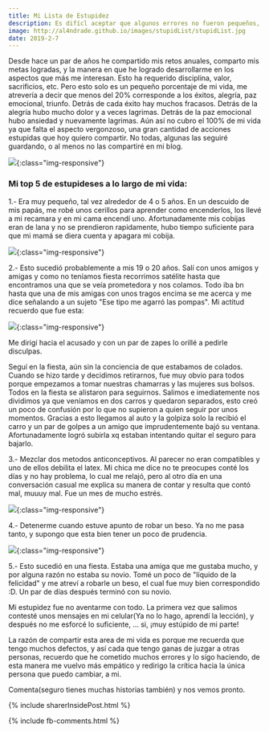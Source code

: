 ```yaml
---
title: Mi Lista de Estupidez
description: Es difícl aceptar que algunos errores no fueron pequeños, de hecho fueron completa estupidez.
image: http://al4ndrade.github.io/images/stupidList/stupidList.jpg
date: 2019-2-7
---
```


Desde hace un par de años he compartido mis retos anuales, comparto mis metas logradas, y la manera en que he logrado desarrollarme en los aspectos que más me interesan. Esto ha requerido disciplina, valor, sacrificios, etc. Pero esto solo es un pequeño porcentaje de mi vida, me atrevería a decir que menos del 20% corresponde a los éxitos, alegría, paz emocional, triunfo. Detrás de cada éxito hay muchos fracasos. Detrás de la alegría hubo mucho dolor y a veces lagrimas. Detrás de la paz emocional hubo ansiedad y nuevamente lagrimas. Aún así no cubro el 100% de mi vida ya que falta el aspecto vergonzoso, una gran cantidad de acciones estupidas que hoy quiero compartir. No todas, algunas las seguiré guardando, o al menos no las compartiré en mi blog. 

![]({{site.baseurl}}/images/stupidList/nervous_emoji.png){:class="img-responsive"}



<h3>Mi top 5 de estupideses a lo largo de mi vida:</h3>

1.- Era muy pequeño, tal vez alrededor de 4 o 5 años. En un descuido de mis papás, me robé unos cerillos para aprender como encenderlos, los llevé a mi recamara y en mi cama encendí uno. Afortunadamente mis cobijas eran de lana y no se prendieron rapidamente, hubo tiempo suficiente para que mi mamá se diera cuenta y apagara mi cobija.  

![]({{site.baseurl}}/images/stupidList/cama.jpg){:class="img-responsive"}

2.- Esto sucedió probablemente a mis 19 o 20 años. Salí con unos amigos y amigas y como no teníamos fiesta recorrimos satélite hasta que encontramos una que se veía prometedora y nos colamos. Todo iba bn hasta que una de mis amigas con unos tragos encima se me acerca y me dice señalando a un sujeto "Ese tipo me agarró las pompas". Mi actitud recuerdo que fue esta:

![]({{site.baseurl}}/images/stupidList/jimcarrey.gif){:class="img-responsive"}

Me dirigí hacia el acusado y con un par de zapes lo orillé a pedirle disculpas.

Seguí en la fiesta, aún sin la conciencia de que estabamos de colados. Cuando se hizo tarde y decidimos retirarnos, fue muy obvio para todos porque empezamos a tomar nuestras chamarras y las mujeres sus bolsos. Todos en la fiesta se alistaron para seguirnos. Salimos e imediatemente nos dividimos ya que veníamos en dos carros y quedaron separados, esto creó un poco de confusión por lo que no supieron a quien seguir por unos momentos. Gracias a esto llegamos al auto y la golpiza solo la recibió el carro y un par de golpes a un amigo que imprudentemente bajó su ventana. Afortunadamente logró subirla xq estaban intentando quitar el seguro para bajarlo.

3.- Mezclar dos metodos anticonceptivos. Al parecer no eran compatibles y uno de ellos debilita el latex. Mi chica me dice no te preocupes conté los días y no hay problema, lo cual me relajó, pero al otro día en una conversación casual me explica su manera de contar y resulta que contó mal, muuuy mal. Fue un mes de mucho estrés. 

![]({{site.baseurl}}/images/stupidList/condoms.jpg){:class="img-responsive"}

4.- Detenerme cuando estuve apunto de robar un beso. Ya no me pasa tanto, y supongo que esta bien tener un poco de prudencia. 

![]({{site.baseurl}}/images/stupidList/kiss.jpg){:class="img-responsive"}

5.- Esto sucedió en una fiesta. Estaba una amiga que me gustaba mucho, y por alguna razón no estaba su novio. Tomé un poco de "líquido de la felicidad" y me atreví a robarle un beso, el cual fue muy bien correspondido :D. Un par de días después terminó con su novio. 

Mi estupidez fue no aventarme con todo. La primera vez que salimos contesté unos mensajes en mi celular(Ya no lo hago, aprendí la lección), y después no me esforcé lo suficiente, … si, ¡muy estúpido de mi parte!

La razón de compartir esta area de mi vida es porque me recuerda que tengo muchos defectos, y así cada que tengo ganas de juzgar a otras personas, recuerdo que he cometido muchos errores y lo sigo haciendo, de esta manera me vuelvo más empático y redirigo la crítica hacia la única persona que puedo cambiar, a mi.

Comenta(seguro tienes muchas historias también) y nos vemos pronto.


{% include sharerInsidePost.html %}

{% include fb-comments.html %}



